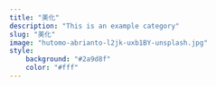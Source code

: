 ```yaml
---
title: "美化"
description: "This is an example category"
slug: "美化"
image: "hutomo-abrianto-l2jk-uxb1BY-unsplash.jpg"
style:
    background: "#2a9d8f"
    color: "#fff"
---
```

